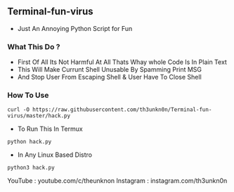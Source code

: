 ## Terminal-fun-virus
* Just An Annoying Python Script for Fun
### What This Do ?
* First Of All Its Not Harmful At All Thats Whay whole Code Is In Plain Text
* This Will Make Currunt Shell Unusable By Spamming Print MSG
* And Stop User From Escaping Shell & User Have To Close Shell
### How To Use
```
curl -O https://raw.githubusercontent.com/th3unkn0n/Terminal-fun-virus/master/hack.py
```
* To Run This In Termux
```
python hack.py
```
* In Any Linux Based Distro
```
python3 hack.py
```
YouTube    : youtube.com/c/theunknon
Instagram  : instagram.com/th3unkn0n
